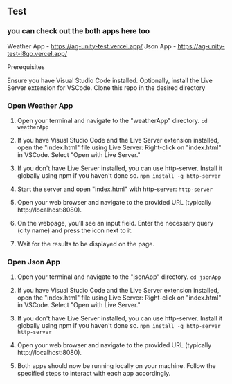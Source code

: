 ## Test ##

### you can check out the both apps here too ###

Weather App - https://ag-unity-test.vercel.app/
Json App - https://ag-unity-test-i8qo.vercel.app/

Prerequisites

Ensure you have Visual Studio Code installed.
Optionally, install the Live Server extension for VSCode.
Clone this repo in the desired directory

### Open Weather App ###
1. Open your terminal and navigate to the "weatherApp" directory.
`cd weatherApp`

2. If you have Visual Studio Code and the Live Server extension installed, open the "index.html" file using Live Server:
Right-click on "index.html" in VSCode.
Select "Open with Live Server."

3. If you don't have Live Server installed, you can use http-server. Install it globally using npm if you haven't done so.
`npm install -g http-server`

4. Start the server and open "index.html" with http-server:
`http-server`

5. Open your web browser and navigate to the provided URL (typically http://localhost:8080).
6. On the webpage, you'll see an input field. Enter the necessary query (city name) and press the icon next to it.
7. Wait for the results to be displayed on the page.

### Open Json App ###

1. Open your terminal and navigate to the "jsonApp" directory.
`cd jsonApp`

2. If you have Visual Studio Code and the Live Server extension installed, open the "index.html" file using Live Server: Right-click on "index.html" in VSCode. Select "Open with Live Server."
3. If you don't have Live Server installed, you can use http-server. Install it globally using npm if you haven't done so.
`npm install -g http-server` 
`http-server`

4. Open your web browser and navigate to the provided URL (typically http://localhost:8080).
5. Both apps should now be running locally on your machine. Follow the specified steps to interact with each app accordingly.



